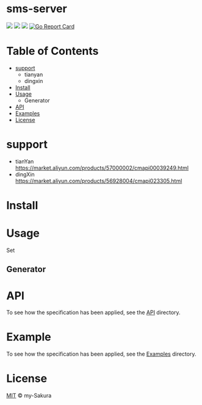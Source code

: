 # sms-server 

[![](https://www.github.com/my-sakura/sms-server)](https://www.github.com/my-sakura/sms-server)
<a href = https://www.github.com/my-sakura/sms-server><img src = "https://img.shields.io/badge/readme%20style-standard-green"></a>
<a href = https://goreportcard.com/report/github.com/my-sakura/sms-server><img src="https://goreportcard.com/badge/github.com/my-sakura/sms-server"></a>
  [![Go Report Card](https://goreportcard.com/badge/github.com/my-sakura/sms-server)](https://goreportcard.com/report/github.com/my-sakura/sms-server)
# Table of Contents

- [support](https://github.com/my-Sakura/sms-server#support)
  - tianyan
  - dingxin
- [Install](https://github.com/my-Sakura/sms-server#install)
- [Usage](https://github.com/my-Sakura/sms-server#usage)
  - Generator
- [API](https://github.com/my-Sakura/sms-server#api)
- [Examples](https://github.com/my-Sakura/sms-server#example)
- [License](https://github.com/my-Sakura/sms-server#license)

# support
- tianYan
  https://market.aliyun.com/products/57000002/cmapi00039249.html
- dingXin
  https://market.aliyun.com/products/56928004/cmapi023305.html
  
# Install

# Usage

Set

## Generator

# API

To see how the specification has been applied, see the [API](https://github.com/my-Sakura/sms-server/tree/main/api) directory.

# Example

To see how the specification has been applied, see the [Examples](https://github.com/my-Sakura/sms-server/tree/main/examples) directory.

# License

[MIT](https://github.com/my-Sakura/sms-server/blob/main/LICENSE) © my-Sakura

